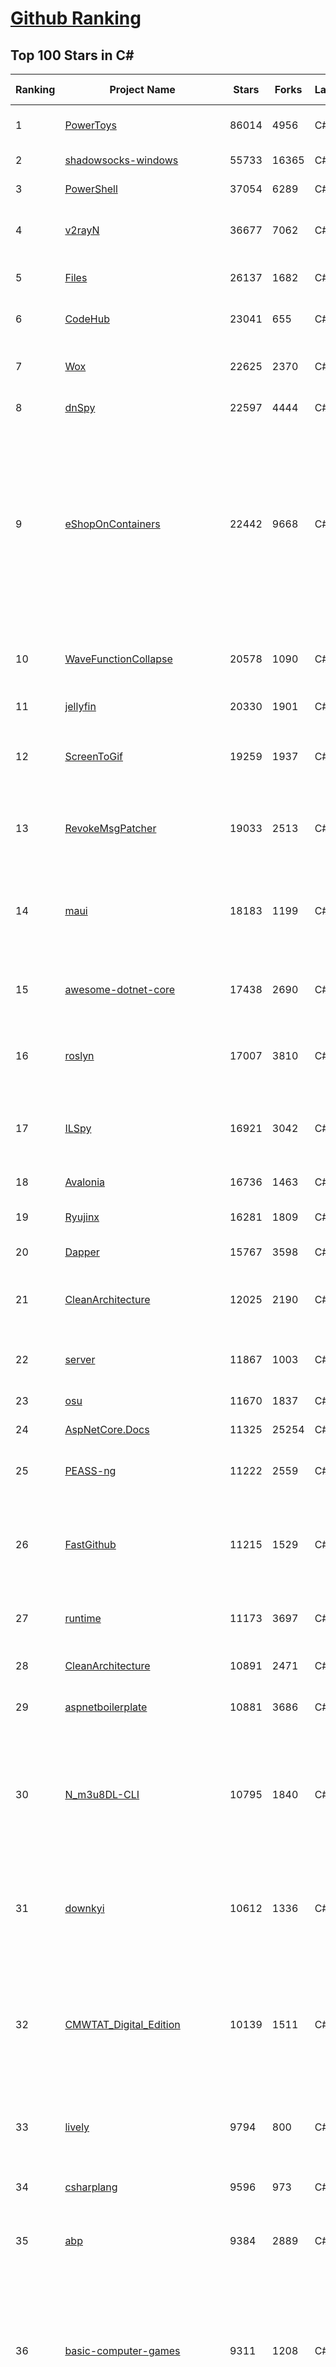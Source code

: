 [Github Ranking](../README.md)
==========

## Top 100 Stars in C\#

| Ranking | Project Name | Stars | Forks | Language | Open Issues | Description | Last Commit |
| ------- | ------------ | ----- | ----- | -------- | ----------- | ----------- | ----------- |
| 1 | [PowerToys](https://github.com/microsoft/PowerToys) | 86014 | 4956 | C# | 4201 | Windows system utilities to maximize productivity | 2023-02-05T05:56:50Z |
| 2 | [shadowsocks-windows](https://github.com/shadowsocks/shadowsocks-windows) | 55733 | 16365 | C# | 118 | A C# port of shadowsocks | 2022-08-25T23:51:40Z |
| 3 | [PowerShell](https://github.com/PowerShell/PowerShell) | 37054 | 6289 | C# | 3327 | PowerShell for every system! | 2023-02-05T08:24:47Z |
| 4 | [v2rayN](https://github.com/2dust/v2rayN) | 36677 | 7062 | C# | 51 | A V2Ray client for Windows, support Xray core and v2fly core | 2023-02-05T09:57:20Z |
| 5 | [Files](https://github.com/files-community/Files) | 26137 | 1682 | C# | 375 | Building the best file manager experience for Windows | 2023-02-05T08:44:12Z |
| 6 | [CodeHub](https://github.com/CodeHubApp/CodeHub) | 23041 | 655 | C# | 234 | CodeHub is an iOS application written using Xamarin | 2022-06-22T16:14:05Z |
| 7 | [Wox](https://github.com/Wox-launcher/Wox) | 22625 | 2370 | C# | 962 | Launcher for Windows, an alternative to Alfred and Launchy. | 2022-12-27T10:47:18Z |
| 8 | [dnSpy](https://github.com/dnSpy/dnSpy) | 22597 | 4444 | C# | 0 | .NET debugger and assembly editor | 2020-12-20T23:55:15Z |
| 9 | [eShopOnContainers](https://github.com/dotnet-architecture/eShopOnContainers) | 22442 | 9668 | C# | 23 | Cross-platform .NET sample microservices and container based application that runs on Linux Windows and macOS. Powered by .NET 7, Docker Containers and Azure Kubernetes Services. Supports Visual Studio, VS for Mac and CLI based environments with Docker CLI, dotnet CLI, VS Code or any other code editor. | 2023-02-03T09:29:03Z |
| 10 | [WaveFunctionCollapse](https://github.com/mxgmn/WaveFunctionCollapse) | 20578 | 1090 | C# | 1 | Bitmap & tilemap generation from a single example with the help of ideas from quantum mechanics | 2023-01-03T14:09:12Z |
| 11 | [jellyfin](https://github.com/jellyfin/jellyfin) | 20330 | 1901 | C# | 918 | The Free Software Media System | 2023-02-05T08:07:04Z |
| 12 | [ScreenToGif](https://github.com/NickeManarin/ScreenToGif) | 19259 | 1937 | C# | 205 | 🎬 ScreenToGif allows you to record a selected area of your screen, edit and save it as a gif or video. | 2023-01-11T03:20:15Z |
| 13 | [RevokeMsgPatcher](https://github.com/huiyadanli/RevokeMsgPatcher) | 19033 | 2513 | C# | 40 | :trollface: A hex editor for WeChat/QQ/TIM - PC版微信/QQ/TIM防撤回补丁（我已经看到了，撤回也没用了） | 2023-01-15T06:18:35Z |
| 14 | [maui](https://github.com/dotnet/maui) | 18183 | 1199 | C# | 2166 | .NET MAUI is the .NET Multi-platform App UI, a framework for building native device applications spanning mobile, tablet, and desktop. | 2023-02-05T06:38:12Z |
| 15 | [awesome-dotnet-core](https://github.com/thangchung/awesome-dotnet-core) | 17438 | 2690 | C# | 19 | :honeybee: A collection of awesome .NET core libraries, tools, frameworks and software | 2023-02-05T02:49:09Z |
| 16 | [roslyn](https://github.com/dotnet/roslyn) | 17007 | 3810 | C# | 8211 | The Roslyn .NET compiler provides C# and Visual Basic languages with rich code analysis APIs. | 2023-02-05T02:47:12Z |
| 17 | [ILSpy](https://github.com/icsharpcode/ILSpy) | 16921 | 3042 | C# | 191 | .NET Decompiler with support for PDB generation, ReadyToRun, Metadata (&more) - cross-platform! | 2023-02-02T16:49:30Z |
| 18 | [Avalonia](https://github.com/AvaloniaUI/Avalonia) | 16736 | 1463 | C# | 1198 | A cross-platform UI framework for .NET | 2023-02-05T09:03:17Z |
| 19 | [Ryujinx](https://github.com/Ryujinx/Ryujinx) | 16281 | 1809 | C# | 327 | Experimental Nintendo Switch Emulator written in C# | 2023-02-05T05:40:38Z |
| 20 | [Dapper](https://github.com/DapperLib/Dapper) | 15767 | 3598 | C# | 355 | Dapper - a simple object mapper for .Net | 2023-02-02T08:59:41Z |
| 21 | [CleanArchitecture](https://github.com/ardalis/CleanArchitecture) | 12025 | 2190 | C# | 16 | Clean Architecture Solution Template: A starting point for Clean Architecture with ASP.NET Core | 2023-01-30T20:03:18Z |
| 22 | [server](https://github.com/bitwarden/server) | 11867 | 1003 | C# | 37 | The core infrastructure backend (API, database, Docker, etc). | 2023-02-04T16:38:35Z |
| 23 | [osu](https://github.com/ppy/osu) | 11670 | 1837 | C# | 943 | rhythm is just a *click* away! | 2023-02-05T04:11:31Z |
| 24 | [AspNetCore.Docs](https://github.com/dotnet/AspNetCore.Docs) | 11325 | 25254 | C# | 416 | Documentation for ASP.NET Core | 2023-02-04T20:29:55Z |
| 25 | [PEASS-ng](https://github.com/carlospolop/PEASS-ng) | 11222 | 2559 | C# | 11 | PEASS - Privilege Escalation Awesome Scripts SUITE (with colors) | 2023-02-05T04:25:52Z |
| 26 | [FastGithub](https://github.com/dotnetcore/FastGithub) | 11215 | 1529 | C# | 105 | github加速神器，解决github打不开、用户头像无法加载、releases无法上传下载、git-clone、git-pull、git-push失败等问题 | 2022-12-08T18:58:24Z |
| 27 | [runtime](https://github.com/dotnet/runtime) | 11173 | 3697 | C# | 8053 | .NET is a cross-platform runtime for cloud, mobile, desktop, and IoT apps. | 2023-02-05T09:57:50Z |
| 28 | [CleanArchitecture](https://github.com/jasontaylordev/CleanArchitecture) | 10891 | 2471 | C# | 21 | Clean Architecture Solution Template for .NET 7 | 2023-02-03T05:02:09Z |
| 29 | [aspnetboilerplate](https://github.com/aspnetboilerplate/aspnetboilerplate) | 10881 | 3686 | C# | 174 | ASP.NET Boilerplate - Web Application Framework | 2023-02-03T13:42:34Z |
| 30 | [N_m3u8DL-CLI](https://github.com/nilaoda/N_m3u8DL-CLI) | 10795 | 1840 | C# | 223 | [.NET] m3u8 downloader 开源的命令行m3u8/HLS/dash下载器，支持普通AES-128-CBC解密，多线程，自定义请求头等. 支持简体中文,繁体中文和英文. English Supported. | 2022-12-08T15:02:46Z |
| 31 | [downkyi](https://github.com/leiurayer/downkyi) | 10612 | 1336 | C# | 288 | 哔哩下载姬downkyi，B站视频下载工具，支持批量下载，支持8K、HDR、杜比视界，提供工具箱（音视频提取、去水印等）。 | 2023-01-15T03:32:40Z |
| 32 | [CMWTAT_Digital_Edition](https://github.com/TGSAN/CMWTAT_Digital_Edition) | 10139 | 1511 | C# | 15 | CloudMoe Windows 10/11 Activation Toolkit get digital license, the best open source Win 10/11 activator in GitHub. GitHub 上最棒的开源 Win10/Win11 数字权利（数字许可证）激活工具！ | 2022-12-12T03:32:24Z |
| 33 | [lively](https://github.com/rocksdanister/lively) | 9794 | 800 | C# | 201 | Free and open-source software that allows users to set animated desktop wallpapers and screensavers. | 2023-02-04T13:32:27Z |
| 34 | [csharplang](https://github.com/dotnet/csharplang) | 9596 | 973 | C# | 421 | The official repo for the design of the C# programming language | 2023-02-04T00:10:31Z |
| 35 | [abp](https://github.com/abpframework/abp) | 9384 | 2889 | C# | 552 | Open Source Web Application Framework for ASP.NET Core | 2023-02-05T08:41:50Z |
| 36 | [basic-computer-games](https://github.com/coding-horror/basic-computer-games) | 9311 | 1208 | C# | 12 | An updated version of the classic "Basic Computer Games" book, with well-written examples in a variety of common MEMORY SAFE, SCRIPTING programming languages. See https://coding-horror.github.io/basic-computer-games/ | 2023-02-04T23:02:56Z |
| 37 | [MonoGame](https://github.com/MonoGame/MonoGame) | 9169 | 2668 | C# | 699 | One framework for creating powerful cross-platform games. | 2023-01-28T08:49:46Z |
| 38 | [CefSharp](https://github.com/cefsharp/CefSharp) | 9128 | 2850 | C# | 40 | .NET (WPF and Windows Forms) bindings for the Chromium Embedded Framework | 2023-02-03T03:10:07Z |
| 39 | [orleans](https://github.com/dotnet/orleans) | 9111 | 1960 | C# | 415 | Cloud Native application framework for .NET | 2023-02-03T19:59:36Z |
| 40 | [MediatR](https://github.com/jbogard/MediatR) | 9045 | 1033 | C# | 6 | Simple, unambitious mediator implementation in .NET | 2023-02-02T14:10:27Z |
| 41 | [mono](https://github.com/mono/mono) | 10284 | 3765 | C# | 2105 | Mono open source ECMA CLI, C# and .NET implementation. | 2023-01-31T15:37:50Z |
| 42 | [AssetStudio](https://github.com/Perfare/AssetStudio) | 10182 | 1940 | C# | 177 | AssetStudio is a tool for exploring, extracting and exporting assets and assetbundles. | 2022-12-08T15:37:37Z |
| 43 | [CMWTAT_Digital_Edition](https://github.com/TGSAN/CMWTAT_Digital_Edition) | 10139 | 1511 | C# | 15 | CloudMoe Windows 10/11 Activation Toolkit get digital license, the best open source Win 10/11 activator in GitHub. GitHub 上最棒的开源 Win10/Win11 数字权利（数字许可证）激活工具！ | 2022-12-12T03:32:24Z |
| 44 | [UnityCsReference](https://github.com/Unity-Technologies/UnityCsReference) | 9987 | 2234 | C# | 0 | Unity C# reference source code. | 2023-02-02T04:13:08Z |
| 45 | [Newtonsoft.Json](https://github.com/JamesNK/Newtonsoft.Json) | 9843 | 3139 | C# | 611 | Json.NET is a popular high-performance JSON framework for .NET | 2023-01-24T11:56:48Z |
| 46 | [lively](https://github.com/rocksdanister/lively) | 9794 | 800 | C# | 201 | Free and open-source software that allows users to set animated desktop wallpapers and screensavers. | 2023-02-04T13:32:27Z |
| 47 | [csharplang](https://github.com/dotnet/csharplang) | 9596 | 973 | C# | 421 | The official repo for the design of the C# programming language | 2023-02-04T00:10:31Z |
| 48 | [abp](https://github.com/abpframework/abp) | 9384 | 2889 | C# | 552 | Open Source Web Application Framework for ASP.NET Core | 2023-02-05T08:41:50Z |
| 49 | [basic-computer-games](https://github.com/coding-horror/basic-computer-games) | 9311 | 1208 | C# | 12 | An updated version of the classic "Basic Computer Games" book, with well-written examples in a variety of common MEMORY SAFE, SCRIPTING programming languages. See https://coding-horror.github.io/basic-computer-games/ | 2023-02-04T23:02:56Z |
| 50 | [MonoGame](https://github.com/MonoGame/MonoGame) | 9169 | 2668 | C# | 699 | One framework for creating powerful cross-platform games. | 2023-01-28T08:49:46Z |
| 51 | [CefSharp](https://github.com/cefsharp/CefSharp) | 9128 | 2850 | C# | 40 | .NET (WPF and Windows Forms) bindings for the Chromium Embedded Framework | 2023-02-03T03:10:07Z |
| 52 | [orleans](https://github.com/dotnet/orleans) | 9111 | 1960 | C# | 415 | Cloud Native application framework for .NET | 2023-02-03T19:59:36Z |
| 53 | [MediatR](https://github.com/jbogard/MediatR) | 9045 | 1033 | C# | 6 | Simple, unambitious mediator implementation in .NET | 2023-02-02T14:10:27Z |
| 54 | [ArchiSteamFarm](https://github.com/JustArchiNET/ArchiSteamFarm) | 8998 | 983 | C# | 2 | C# application with primary purpose of farming Steam cards from multiple accounts simultaneously. | 2023-02-05T02:22:08Z |
| 55 | [IdentityServer4](https://github.com/IdentityServer/IdentityServer4) | 8981 | 3792 | C# | 0 | OpenID Connect and OAuth 2.0 Framework for ASP.NET Core | 2022-12-13T07:48:19Z |
| 56 | [RestSharp](https://github.com/restsharp/RestSharp) | 8879 | 2271 | C# | 17 | Simple REST and HTTP API Client for .NET | 2023-02-01T14:57:29Z |
| 57 | [choco](https://github.com/chocolatey/choco) | 8832 | 865 | C# | 766 | Chocolatey - the package manager for Windows | 2023-02-04T18:16:04Z |
| 58 | [MahApps.Metro](https://github.com/MahApps/MahApps.Metro) | 8588 | 2423 | C# | 67 | A framework that allows developers to cobble together a better UI for their own WPF applications with minimal effort. | 2023-02-02T23:15:51Z |
| 59 | [Jackett](https://github.com/Jackett/Jackett) | 8576 | 1032 | C# | 195 | API Support for your favorite torrent trackers | 2023-02-05T09:51:44Z |
| 60 | [winsw](https://github.com/winsw/winsw) | 8466 | 1306 | C# | 148 | A wrapper executable that can run any executable as a Windows service, in a permissive license. | 2023-02-01T12:42:08Z |
| 61 | [MahApps.Metro](https://github.com/MahApps/MahApps.Metro) | 8588 | 2423 | C# | 67 | A framework that allows developers to cobble together a better UI for their own WPF applications with minimal effort. | 2023-02-02T23:15:51Z |
| 62 | [Jackett](https://github.com/Jackett/Jackett) | 8576 | 1032 | C# | 195 | API Support for your favorite torrent trackers | 2023-02-05T09:51:44Z |
| 63 | [FluentTerminal](https://github.com/felixse/FluentTerminal) | 8533 | 433 | C# | 241 | A Terminal Emulator based on UWP and web technologies. | 2023-01-31T19:47:54Z |
| 64 | [winsw](https://github.com/winsw/winsw) | 8466 | 1306 | C# | 148 | A wrapper executable that can run any executable as a Windows service, in a permissive license. | 2023-02-01T12:42:08Z |
| 65 | [eShopOnWeb](https://github.com/dotnet-architecture/eShopOnWeb) | 8432 | 4296 | C# | 0 | Sample ASP.NET Core 6.0 reference application, powered by Microsoft, demonstrating a layered application architecture with monolithic deployment model. Download the eBook PDF from docs folder. | 2023-02-03T21:59:04Z |
| 66 | [duplicati](https://github.com/duplicati/duplicati) | 8415 | 788 | C# | 885 | Store securely encrypted backups in the cloud! | 2023-01-13T23:29:54Z |
| 67 | [Locale-Emulator](https://github.com/xupefei/Locale-Emulator) | 8337 | 711 | C# | 0 | Yet Another System Region and Language Simulator | 2022-04-15T09:55:46Z |
| 68 | [machinelearning](https://github.com/dotnet/machinelearning) | 8275 | 1801 | C# | 733 | ML.NET is an open source and cross-platform machine learning framework for .NET. | 2023-01-30T18:17:13Z |
| 69 | [Sonarr](https://github.com/Sonarr/Sonarr) | 8220 | 1103 | C# | 121 | Smart PVR for newsgroup and bittorrent users. | 2023-02-05T00:54:28Z |
| 70 | [Captura](https://github.com/MathewSachin/Captura) | 8029 | 1551 | C# | 109 | Capture Screen, Audio, Cursor, Mouse Clicks and Keystrokes | 2020-08-16T15:25:25Z |
| 71 | [Hangfire](https://github.com/HangfireIO/Hangfire) | 8015 | 1574 | C# | 709 | An easy way to perform background job processing in your .NET and .NET Core applications. No Windows Service or separate process required | 2023-02-03T12:40:20Z |
| 72 | [modular-monolith-with-ddd](https://github.com/kgrzybek/modular-monolith-with-ddd) | 7931 | 1189 | C# | 41 | Full Modular Monolith application with Domain-Driven Design approach. | 2023-01-23T06:54:13Z |
| 73 | [Terminal.Gui](https://github.com/gui-cs/Terminal.Gui) | 7888 | 585 | C# | 82 | Cross Platform Terminal UI toolkit for .NET | 2023-02-05T00:36:11Z |
| 74 | [FluentValidation](https://github.com/FluentValidation/FluentValidation) | 7883 | 1106 | C# | 5 | A popular .NET validation library for building strongly-typed validation rules. | 2023-01-30T14:21:11Z |
| 75 | [nopCommerce](https://github.com/nopSolutions/nopCommerce) | 7864 | 4447 | C# | 94 | ASP.NET Core eCommerce software. nopCommerce is a free and open-source shopping cart. | 2023-02-03T06:11:49Z |
| 76 | [WeiXinMPSDK](https://github.com/JeffreySu/WeiXinMPSDK) | 7694 | 4269 | C# | 198 | 微信全平台 SDK Senparc.Weixin for C#，支持 .NET Framework 及 .NET Core、.NET 6.0、.NET 7.0。已支持微信公众号、小程序、小游戏、微信支付、企业微信/企业号、开放平台、JSSDK、微信周边等全平台。 WeChat SDK for C#. | 2023-02-04T12:52:07Z |
| 77 | [practical-aspnetcore](https://github.com/dodyg/practical-aspnetcore) | 7521 | 993 | C# | 166 | Practical samples of ASP.NET Core 2.1, 2.2, 3.1, 5.0, 6.0 and 7.0  projects you can use. Readme contains explanations on all projects. | 2023-01-17T07:55:40Z |
| 78 | [Ocelot](https://github.com/ThreeMammals/Ocelot) | 7478 | 1531 | C# | 521 | .NET core API Gateway | 2023-01-19T13:35:08Z |
| 79 | [Humanizer](https://github.com/Humanizr/Humanizer) | 7388 | 888 | C# | 198 | Humanizer meets all your .NET needs for manipulating and displaying strings, enums, dates, times, timespans, numbers and quantities | 2023-01-16T12:44:49Z |
| 80 | [uno](https://github.com/unoplatform/uno) | 7386 | 611 | C# | 1229 | Build Mobile, Desktop and WebAssembly apps with C# and XAML. Today. Open source and professionally supported. | 2023-02-05T06:03:18Z |
| 81 | [Bili.Uwp](https://github.com/Richasy/Bili.Uwp) | 7073 | 472 | C# | 161 | 适用于新系统UI的哔哩 | 2023-01-21T12:22:13Z |
| 82 | [Lean](https://github.com/QuantConnect/Lean) | 7052 | 2737 | C# | 469 | Lean Algorithmic Trading Engine by QuantConnect (Python, C#) | 2023-02-03T19:05:25Z |
| 83 | [EarTrumpet](https://github.com/File-New-Project/EarTrumpet) | 6950 | 458 | C# | 41 | EarTrumpet - Volume Control for Windows | 2023-02-05T08:22:06Z |
| 84 | [PDFPatcher](https://github.com/wmjordan/PDFPatcher) | 6785 | 1083 | C# | 35 | PDF补丁丁——PDF工具箱，可以编辑书签、剪裁旋转页面、解除限制、提取或合并文档，探查文档结构，提取图片、转成图片等等 | 2023-01-19T10:04:24Z |
| 85 | [gitextensions](https://github.com/gitextensions/gitextensions) | 6771 | 1986 | C# | 634 | Git Extensions is a standalone UI tool for managing git repositories. It also integrates with Windows Explorer and Microsoft Visual Studio (2015/2017/2019). | 2023-02-04T06:13:19Z |
| 86 | [Bogus](https://github.com/bchavez/Bogus) | 6704 | 396 | C# | 31 | :card_index: A simple fake data generator for C#, F#, and VB.NET. Based on and ported from the famed faker.js. | 2023-02-01T06:00:52Z |
| 87 | [ET](https://github.com/egametang/ET) | 6638 | 2452 | C# | 46 | Unity3D Client And C# Server Framework | 2023-02-01T10:35:23Z |
| 88 | [Electron.NET](https://github.com/ElectronNET/Electron.NET) | 6561 | 661 | C# | 163 | :electron: Build cross platform desktop apps with ASP.NET Core (Razor Pages, MVC, Blazor). | 2023-01-18T21:27:37Z |
| 89 | [spectre.console](https://github.com/spectreconsole/spectre.console) | 6535 | 309 | C# | 118 | A .NET library that makes it easier to create beautiful console applications. | 2023-02-04T22:01:15Z |
| 90 | [jynew](https://github.com/jynew/jynew) | 6375 | 1398 | C# | 31 | JinYongLegend-like RPG Game Framework with full Modding support | 2023-02-04T10:39:03Z |
| 91 | [OrchardCore](https://github.com/OrchardCMS/OrchardCore) | 6369 | 2115 | C# | 1200 | Orchard Core is an open-source modular and multi-tenant application framework built with ASP.NET Core, and a content management system (CMS) built on top of that framework. | 2023-02-04T20:59:45Z |
| 92 | [ImageSharp](https://github.com/SixLabors/ImageSharp) | 6258 | 767 | C# | 38 | :camera: A modern, cross-platform, 2D Graphics library for .NET | 2023-02-05T03:07:51Z |
| 93 | [ShadowsocksR-Windows](https://github.com/HMBSbige/ShadowsocksR-Windows) | 6258 | 1081 | C# | 0 | Ship of Theseus | 2023-02-04T12:41:16Z |
| 94 | [UniRx](https://github.com/neuecc/UniRx) | 6248 | 822 | C# | 189 | Reactive Extensions for Unity | 2023-02-02T10:23:12Z |
| 95 | [reverse-proxy](https://github.com/microsoft/reverse-proxy) | 6239 | 603 | C# | 123 | A toolkit for developing high-performance HTTP reverse proxy applications. | 2023-01-31T12:00:44Z |
| 96 | [de4dot](https://github.com/de4dot/de4dot) | 6177 | 2517 | C# | 0 | .NET deobfuscator and unpacker. | 2020-08-29T08:14:56Z |
| 97 | [wpf](https://github.com/dotnet/wpf) | 6117 | 1007 | C# | 949 | WPF is a .NET Core UI framework for building Windows desktop applications. | 2023-02-04T14:15:24Z |
| 98 | [AspNetCoreDiagnosticScenarios](https://github.com/davidfowl/AspNetCoreDiagnosticScenarios) | 6097 | 598 | C# | 23 | This repository has examples of broken patterns in ASP.NET Core applications | 2023-01-24T03:41:39Z |
| 99 | [serilog](https://github.com/serilog/serilog) | 6047 | 734 | C# | 42 | Simple .NET logging with fully-structured events | 2023-02-03T23:46:29Z |
| 100 | [Entitas](https://github.com/sschmid/Entitas) | 6046 | 1058 | C# | 123 | Entitas is a super fast Entity Component System (ECS) Framework specifically made for C# and Unity | 2022-12-17T18:37:37Z |

